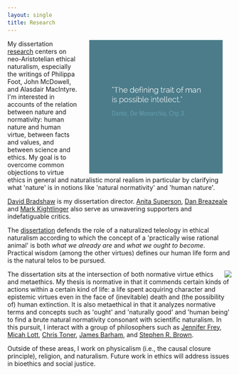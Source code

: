 ```yaml
---
layout: single
title: Research
--- 
```


<img src="/images/possibleintellect.png" alt="dante-intellect" align="right" hspace="20" height="300" width="300">

My dissertation [research](/research) centers on neo-Aristotelian ethical naturalism, especially the writings of Philippa Foot, John McDowell, and Alasdair MacIntyre. I'm interested in accounts of the relation between nature and normativity: human nature and human virtue, between facts and values, and between science and ethics.  My goal is to overcome common objections to virtue ethics in general and naturalistic moral realism in particular by clarifying what 'nature' is in notions like 'natural normativity' and 'human nature'.

[David Bradshaw](https://philosophy.as.uky.edu/users/dbradsh) is my dissertation director. [Anita Superson](/https://philosophy.as.uky.edu/users/superson), [Dan Breazeale](/https://philosophy.as.uky.edu/users/breazeal) and [Mark Kightlinger](/http://law.uky.edu/directory/mark-f-kightlinger) also serve as unwavering supporters and indefatiguable critics. 

The [dissertation](/phd) defends the role of a naturalized teleology in ethical naturalism according to which the concept of a 'practically wise rational animal' is both *what we already are* and *what we ought to become*. Practical wisdom (among the other virtues) defines our human life form and is the natural telos to be pursued. 

<a target="_blank" href="http://lsolum.typepad.com/legaltheory/2010/10/philippa-foot-1920-2010.html"> <img src="http://lsolum.typepad.com/.a/6a00d8341bf68d53ef013487f682ad970c-320wi>" align="right"></a>

The dissertation sits at the intersection of both normative virtue ethics and metaethics. My thesis is normative in that it commends certain kinds of actions within a certain kind of life: a life spent acquiring character and epistemic virtues even in the face of (inevitable) death and (the possibility of) human extinction. It is also metaethical in that it analyzes normative terms and concepts such as 'ought' and 'naturally good' and 'human being' to find a brute natural normativity consonant with scientific naturalism. In this pursuit, I interact with a group of philosophers such as [Jennifer Frey](https://jennfrey.wordpress.com/), [Micah Lott](http://www.bc.edu/schools/cas/philosophy/faculty/lott.html), [Chris Toner](https://www.stthomas.edu/philosophy/faculty/christopher-h-toner.html), [James Barham](http://www.isnature.org/Bios/Barham.htm), and [Stephen R. Brown](http://old.briarcliff.edu/departments/theology/theo_new/brown.aspx). 


Outside of these areas, I work on physicalism (i.e., the causal closure principle), religion, and naturalism. Future work in ethics will address issues in bioethics and  social justice. 


